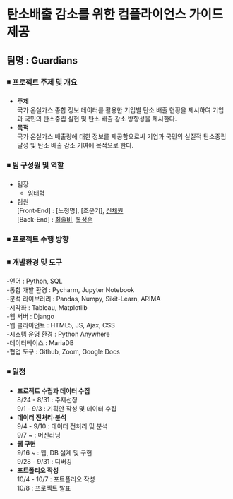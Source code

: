 # 탄소배출 감소를 위한 컴플라이언스 가이드 제공
## 팀명 : Guardians
### ◾ 프로젝트 주제 및 개요
  - **주제**  
    국가 온실가스 종합 정보 데이터를 활용한 기업별 탄소 배출 현황을 제시하여 기업과 국민의 탄소중립 실현 및 탄소 배출 감소 방향성을 제시한다.
  - **목적**  
    국가 온실가스 배출량에 대한 정보를 제공함으로써 기업과 국민의 실질적 탄소중립 달성 및 탄소 배출 감소 기여에 목적으로 한다.

### ◾ 팀 구성원 및 역할
  - 팀장
    - [임태혁](https://github.com/creamcheesesteak)
  - 팀원  
 [Front-End] : [노청명], [조운기], [신채원](https://github.com/kaya1436)  
 [Back-End] : [최솔비](https://github.com/SolbiChoi), [복정훈](https://github.com/yoonputer)

### ◾ 프로젝트 수행 방향
### ◾ 개발환경 및 도구
-언어 : Python, SQL  
-통합 개발 환경 : Pycharm, Jupyter Notebook  
-분석 라이브러리 : Pandas, Numpy, Sikit-Learn, ARIMA  
-시각화 : Tableau, Matplotlib  
-웹 서버 : Django  
-웹 클라이언트 : HTML5, JS, Ajax, CSS  
-시스템 운영 환경 : Python Anywhere  
-데이터베이스 : MariaDB  
-협업 도구 : Github, Zoom, Google Docs  

### ◾ 일정
- **프로젝트 수립과 데이터 수집**  
8/24 - 8/31 : 주제선정  
9/1 - 9/3 : 기획안 작성 및 데이터 수집
-	**데이터 전처리·분석**   
9/4 - 9/10 : 데이터 전처리 및 분석  
9/7 ~ : 머신러닝
-	**웹 구현**  
9/16 ~ : 웹, DB 설계 및 구현  
9/28 - 9/31 : 디버깅
-	**포트폴리오 작성**    
10/4 - 10/7 : 포트폴리오 작성  
10/8 : 프로젝트 발표
